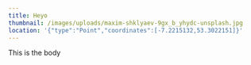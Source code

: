 ```yaml
---
title: Heyo
thumbnail: /images/uploads/maxim-shklyaev-9gx_b_yhydc-unsplash.jpg
location: '{"type":"Point","coordinates":[-7.2215132,53.3022151]}'
---
```

This is the body